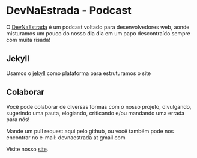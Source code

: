 # DevNaEstrada - Podcast

O [DevNaEstrada](http://devnaestrada.com.br) é um podcast voltado para desenvolvedores web, aonde misturamos um pouco do nosso dia
dia em um papo descontraído sempre com muita risada!

## Jekyll

Usamos o [jekyll](http://jekyllrb.com/) como plataforma para estruturamos o site

## Colaborar

Você pode colaborar de diversas formas com o nosso projeto, divulgando, sugerindo uma pauta, elogiando, criticando e/ou mandando uma errada para nós!

Mande um pull request aqui pelo github, ou você também pode nos encontrar no e-mail: devnaestrada at gmail com

Visite nosso [site](http://devnaestrada.com.br).
